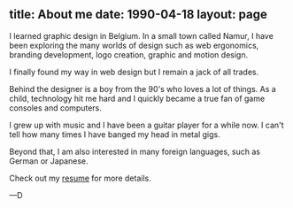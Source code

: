 title: About me
date: 1990-04-18
layout: page
---

I learned graphic design in Belgium. In a small town called Namur, I have been
exploring the many worlds of design such as web ergonomics, branding development,
logo creation, graphic and motion design.

I finally found my way in web design but I remain a jack of all trades.

Behind the designer is a boy from the 90's who loves a lot of things. As a
child, technology hit me hard and I quickly became a true fan of game consoles
and computers.

I grew up with music and I have been a guitar player for a while now. I can't
tell how many times I have banged my head in metal gigs.

Beyond that, I am also interested in many foreign languages, such as German or
Japanese.

Check out my [resume](/docs/DenisLefevre-CreativeDesigner-CV.pdf) for more details.


—D
